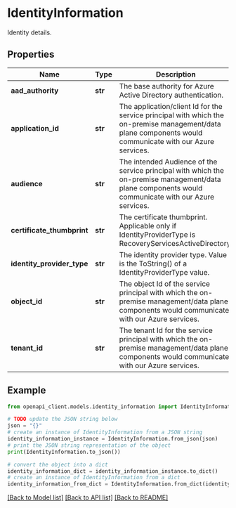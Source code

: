 # IdentityInformation

Identity details.

## Properties

Name | Type | Description | Notes
------------ | ------------- | ------------- | -------------
**aad_authority** | **str** | The base authority for Azure Active Directory authentication. | [optional] 
**application_id** | **str** | The application/client Id for the service principal with which the on-premise management/data plane components would communicate with our Azure services. | [optional] 
**audience** | **str** | The intended Audience of the service principal with which the on-premise management/data plane components would communicate with our Azure services. | [optional] 
**certificate_thumbprint** | **str** | The certificate thumbprint. Applicable only if IdentityProviderType is RecoveryServicesActiveDirectory. | [optional] 
**identity_provider_type** | **str** | The identity provider type. Value is the ToString() of a IdentityProviderType value. | [optional] 
**object_id** | **str** | The object Id of the service principal with which the on-premise management/data plane components would communicate with our Azure services. | [optional] 
**tenant_id** | **str** | The tenant Id for the service principal with which the on-premise management/data plane components would communicate with our Azure services. | [optional] 

## Example

```python
from openapi_client.models.identity_information import IdentityInformation

# TODO update the JSON string below
json = "{}"
# create an instance of IdentityInformation from a JSON string
identity_information_instance = IdentityInformation.from_json(json)
# print the JSON string representation of the object
print(IdentityInformation.to_json())

# convert the object into a dict
identity_information_dict = identity_information_instance.to_dict()
# create an instance of IdentityInformation from a dict
identity_information_from_dict = IdentityInformation.from_dict(identity_information_dict)
```
[[Back to Model list]](../README.md#documentation-for-models) [[Back to API list]](../README.md#documentation-for-api-endpoints) [[Back to README]](../README.md)


